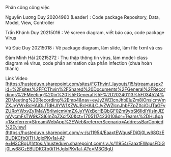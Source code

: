 Phân công công việc

Nguyễn Lương Duy 20204960 (Leader) : Code package Repository, Data, Model, View, Controller

Trần Khánh Duy 20215016 : Vẽ screen diagram, viết báo cáo, code package Virus

Vũ Đức Duy 20215018 : Vẽ package diagram, làm slide, làm file fxml và css

Đàm Minh Hải 20215272 : Thu thập thông tin virus, làm model-class diagram về virus, code phần animation của phần Infection (chưa hoàn thành)

Link Video [https://husteduvn.sharepoint.com/sites/FCThvin/_layouts/15/stream.aspx?id=%2Fsites%2FFCThvin%2FShared%20Documents%2FGeneral%2FRecordings%2FMeeting%20in%20%5FGeneral%5F%2D20240113%5F034524%2DMeeting%20Recording%2Emp4&nav=eyJyZWZlcnJhbEluZm8iOnsicmVmZXJyYWxBcHAiOiJTdHJlYW1XZWJBcHAiLCJyZWZlcnJhbFZpZXciOiJTaGFyZURpYWxvZy1MaW5rIiwicmVmZXJyYWxBcHBQbGF0Zm9ybSI6IldlYiIsInJlZmVycmFsTW9kZSI6InZpZXcifX0&ct=1705117423010&or=Teams%2DHL&ga=1&referrer=StreamWebApp%2EWeb&referrerScenario=AddressBarCopied%2Eview](https://husteduvn.sharepoint.com/:v:/s/11954/EaaxtEWqusFDiGj0Lw68GzEBUDKCfb0iTHJgIxPKv1al-A?e=M3CBgU)https://husteduvn.sharepoint.com/:v:/s/11954/EaaxtEWqusFDiGj0Lw68GzEBUDKCfb0iTHJgIxPKv1al-A?e=M3CBgU
